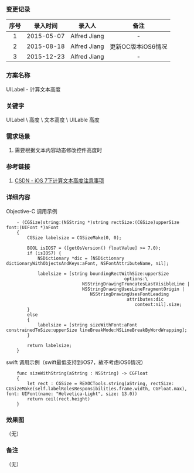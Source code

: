 ### 变更记录

| 序号 | 录入时间 | 录入人 | 备注 |
|:--------:|:--------:|:--------:|:--------:|
| 1 | 2015-05-07 | Alfred Jiang | - |
| 2 | 2015-08-18 | Alfred Jiang | 更新OC版本iOS6情况 |
| 3 | 2015-12-23 | Alfred Jiang | - |

### 方案名称

UILabel - 计算文本高度

### 关键字

UILabel \ 高度 \ 文本高度 \ UILable 高度

### 需求场景

1. 需要根据文本内容动态修改控件高度时

### 参考链接

1. [CSDN - iOS 7下计算文本高度注意事项](http://blog.csdn.net/pp204204/article/details/17711383)

### 详细内容

Objective-C 调用示例
```
    - (CGSize)string:(NSString *)string rectSize:(CGSize)upperSize font:(UIFont *)aFont
    {
        CGSize labelsize = CGSizeMake(0, 0);

        BOOL isIOS7 = ([getOsVersion() floatValue] >= 7.0);
        if (isIOS7) {
            NSDictionary *dic = [NSDictionary dictionaryWithObjectsAndKeys:aFont, NSFontAttributeName, nil];

            labelsize = [string boundingRectWithSize:upperSize
                                             options:\
                             NSStringDrawingTruncatesLastVisibleLine |
                             NSStringDrawingUsesLineFragmentOrigin |
                                NSStringDrawingUsesFontLeading
                                              attributes:dic
                                                 context:nil].size;
        }
        else
        {
            labelsize = [string sizeWithFont:aFont constrainedToSize:upperSize lineBreakMode:NSLineBreakByWordWrapping];
        }

        return labelsize;
    }
```

swift 调用示例（swift最低支持到iOS7，故不考虑iOS6情况）
```
    func sizeWithString(aString : NSString) -> CGFloat
    {
        let rect : CGSize = REXOCTools.string(aString, rectSize: CGSizeMake(self.labelRolesResponsibilities.frame.width, CGFloat.max), font: UIFont(name: "Helvetica-Light", size: 13.0))
        return ceil(rect.height)
    }
```

### 效果图
（无）

### 备注
（无）
